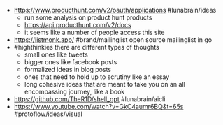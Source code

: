 - https://www.producthunt.com/v2/oauth/applications #lunabrain/ideas
	- run some analysis on product hunt products
	- https://api.producthunt.com/v2/docs
	- it seems like a number of people access this site
- https://listmonk.app/ #brand/mailinglist open source mailinglist in go
- #highthinkies there are different types of thoughts
	- small ones like tweets
	- bigger ones like facebook posts
	- formalized ideas in blog posts
	- ones that need to hold up to scrutiny like an essay
	- long cohesive ideas that are meant to take you on an all encompassing journey, like a book
- https://github.com/TheR1D/shell_gpt #lunabrain/aicli
- https://www.youtube.com/watch?v=GkC4aumr6BQ&t=65s #protoflow/ideas/visual